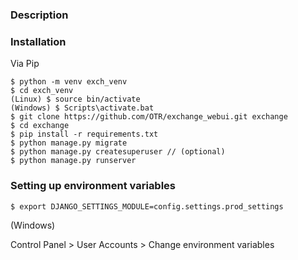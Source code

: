 ### Description

### Installation

Via Pip

```commandline
$ python -m venv exch_venv
$ cd exch_venv
(Linux) $ source bin/activate
(Windows) $ Scripts\activate.bat
$ git clone https://github.com/OTR/exchange_webui.git exchange
$ cd exchange
$ pip install -r requirements.txt
$ python manage.py migrate
$ python manage.py createsuperuser // (optional)
$ python manage.py runserver
```
### Setting up environment variables

`$ export DJANGO_SETTINGS_MODULE=config.settings.prod_settings`

(Windows)

Control Panel > User Accounts > Change environment variables
